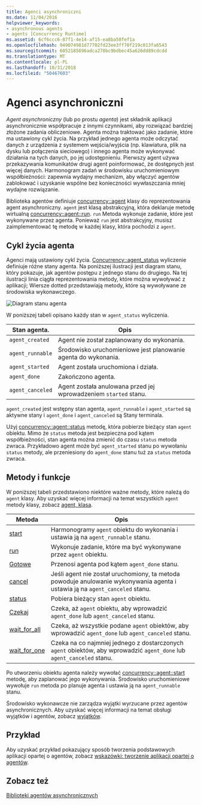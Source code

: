```yaml
---
title: Agenci asynchroniczni
ms.date: 11/04/2016
helpviewer_keywords:
- asynchronous agents
- agents [Concurrency Runtime]
ms.assetid: 6cf6ccc6-87f1-4e14-af15-ea8ba58fef1a
ms.openlocfilehash: 949074981d77702fd23ee3ff70f219c013fa6543
ms.sourcegitcommit: 6052185696adca270bc9bdbec45a626dd89cdcdd
ms.translationtype: MT
ms.contentlocale: pl-PL
ms.lasthandoff: 10/31/2018
ms.locfileid: "50467603"
---
```

# <a name="asynchronous-agents"></a>Agenci asynchroniczni

*Agent asynchroniczny* (lub po prostu *agenta*) jest składnik aplikacji asynchronicznie współpracuje z innymi czynnikami, aby rozwiązać bardziej złożone zadania obliczeniowe. Agenta można traktować jako zadanie, które ma ustawiony cykl życia. Na przykład jednego agenta może odczytać danych z urządzenia z systemem wejścia/wyjścia (np. klawiatura, plik na dysku lub połączenia sieciowego) i innego agenta może wykonywać działania na tych danych, po jej udostępnieniu. Pierwszy agent używa przekazywania komunikatów drugi agent poinformować, że dostępnych jest więcej danych. Harmonogram zadań w środowisku uruchomieniowym współbieżności: zapewnia wydajny mechanizm, aby włączyć agentów zablokować i uzyskanie wspólne bez konieczności wywłaszczania mniej wydajne rozwiązanie.

Biblioteka agentów definiuje [concurrency::agent](../../parallel/concrt/reference/agent-class.md) klasy do reprezentowania agent asynchroniczny. `agent` jest klasą abstrakcyjną, która deklaruje metodę wirtualną [concurrency::agent::run](reference/agent-class.md#run). `run` Metoda wykonuje zadanie, które jest wykonywane przez agenta. Ponieważ `run` jest abstrakcyjny, musisz zaimplementować tę metodę w każdej klasy, która pochodzi z `agent`.

## <a name="agent-life-cycle"></a>Cykl życia agenta

Agenci mają ustawiony cykl życia. [Concurrency::agent_status](reference/concurrency-namespace-enums.md#agent_status) wyliczenie definiuje różne stany agenta. Na poniższej ilustracji jest diagram stanu, który pokazuje, jak agentów postępu z jednego stanu do drugiego. Na tej ilustracji linia ciągła reprezentowania metody, które można wywoływać z aplikacji; Wiersze dotted przedstawiają metody, które są wywoływane ze środowiska wykonawczego.

![Diagram stanu agenta](../../parallel/concrt/media/agentstate.png "agentstate")

W poniższej tabeli opisano każdy stan w `agent_status` wyliczenia.

|Stan agenta.|Opis|
|-----------------|-----------------|
|`agent_created`|Agent nie został zaplanowany do wykonania.|
|`agent_runnable`|Środowisko uruchomieniowe jest planowanie agenta do wykonania.|
|`agent_started`|Agent została uruchomiona i działa.|
|`agent_done`|Zakończono agenta.|
|`agent_canceled`|Agent została anulowana przed jej wprowadzeniem `started` stanu.|

`agent_created` jest wstępny stan agenta, `agent_runnable` i `agent_started` są aktywne stany i `agent_done` i `agent_canceled` są Stany terminala.

Użyj [concurrency::agent::status](reference/agent-class.md#status) metodę, która pobierze bieżący stan `agent` obiektu. Mimo że `status` metoda jest bezpieczna pod kątem współbieżności, stan agenta można zmienić do czasu `status` metoda zwraca. Przykładowo agent może być `agent_started` stanu po wywołaniu `status` metody, ale przeniesiony do `agent_done` stanu tuż za `status` metoda zwraca.

## <a name="methods-and-features"></a>Metody i funkcje

W poniższej tabeli przedstawiono niektóre ważne metody, które należą do `agent` klasy. Aby uzyskać więcej informacji na temat wszystkich `agent` metody klasy, zobacz [agent, klasa](../../parallel/concrt/reference/agent-class.md).

|Metoda|Opis|
|------------|-----------------|
|[start](reference/agent-class.md#start)|Harmonogramy `agent` obiektu do wykonania i ustawia ją na `agent_runnable` stanu.|
|[run](reference/agent-class.md#run)|Wykonuje zadanie, które ma być wykonywane przez `agent` obiektu.|
|[Gotowe](reference/agent-class.md#done)|Przenosi agenta pod kątem `agent_done` stanu.|
|[cancel](../../parallel/concrt/cancellation-in-the-ppl.md#cancel)|Jeśli agent nie został uruchomiony, ta metoda powoduje anulowanie wykonywania agenta i ustawia ją na `agent_canceled` stanu.|
|[status](reference/agent-class.md#status)|Pobiera bieżący stan `agent` obiektu.|
|[Czekaj](reference/agent-class.md#wait)|Czeka, aż `agent` obiektu, aby wprowadzić `agent_done` lub `agent_canceled` stanu.|
|[wait_for_all](reference/agent-class.md#wait_for_all)|Czeka, aż wszystkie podane `agent` obiektów, aby wprowadzić `agent_done` lub `agent_canceled` stanu.|
|[wait_for_one](reference/agent-class.md#wait_for_one)|Czeka na co najmniej jednego z dostarczonych `agent` obiektów, aby wprowadzić `agent_done` lub `agent_canceled` stanu.|

Po utworzeniu obiektu agenta należy wywołać [concurrency::agent::start](reference/agent-class.md#start) metodę, aby zaplanować jego wykonywania. Środowisko uruchomieniowe wywołuje `run` metoda po planuje agenta i ustawia ją na `agent_runnable` stanu.

Środowisko wykonawcze nie zarządza wyjątki wyrzucane przez agentów asynchronicznych. Aby uzyskać więcej informacji na temat obsługi wyjątków i agentów, zobacz [wyjątków](../../parallel/concrt/exception-handling-in-the-concurrency-runtime.md).

## <a name="example"></a>Przykład

Aby uzyskać przykład pokazujący sposób tworzenia podstawowych aplikacji opartej o agentów, zobacz [wskazówki: tworzenie aplikacji opartej o agentów](../../parallel/concrt/walkthrough-creating-an-agent-based-application.md).

## <a name="see-also"></a>Zobacz też

[Biblioteki agentów asynchronicznych](../../parallel/concrt/asynchronous-agents-library.md)

